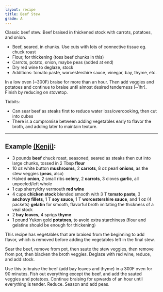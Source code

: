 ```yaml
---
layout: recipe
title: Beef Stew
grade: A
---
```

<!-- stub -->
Classic beef stew. Beef braised in thickened stock with carrots, potatoes, and onion.
<!-- endstub -->


- Beef, seared, in chunks. Use cuts with lots of connective tissue eg. chuck roast
- Flour, for thickening (toss beef chunks in this)
- Carrots, potato, onion, maybe peas (added at end)
- Dry red wine to deglaze, stock
- Additions: tomato paste, worcestershire sauce, vinegar, bay, thyme, etc.

In a low oven (~300F) braise for more than an hour. Then add veggies and potatoes 
and continue to braise until almost desired tenderness (~1hr). Finish by reducing on stovetop. 

Tidbits:
- Can sear beef as steaks first to reduce water loss/overcooking, then cut 
into cubes
- There is a compromise between adding vegetables early to flavor the broth, and
adding later to maintain texture. 

---

## Example [(Kenji)](https://www.seriouseats.com/all-american-beef-stew-recipe):
- 3 pounds **beef** chuck roast, seasoned, seared as steaks then cut into large 
chunks, tossed in 2 Tbsp **flour**
- 10 oz white button **mushrooms**, 2 **carrots**, 8 oz pearl **onions**, as the stew veggies (**peas**, also)
- Halved **onion**, 2 small ribs **celery**, 2 **carrots**, 3 cloves **garlic**, all unpeeled/left whole
- 1 cup sherry/dry vermouth **red wine**
- 4 cups **chicken stock** blended smooth with 3 T **tomato paste**, 3 **anchovy fillets**,
1 T **soy sauce**, 1 T **worcestershire sauce**, and 1 oz (4 packets) **gelatin** for 
smooth, flavorful broth imitating the thickness of a veal stock
- 2 **bay leaves**, 4 sprigs **thyme**
- 1 pound Yukon gold **potatoes**, to avoid extra starchiness (flour and gelatine should be enough for thickening)

This recipe has vegetables that are braised from the beginning to add flavor, which is removed
before adding the vegetables left in the final stew.  

Sear the beef, remove from pot, then saute the stew veggies, then remove from pot, then
blacken the broth veggies. Deglaze with red wine, reduce, and add stock.  

Use this to braise the beef (add bay leaves and thyme) in a 300F oven for 90 minutes.
Fish out everything except the beef, and add the sauted veggies and potatoes. Continue 
braising for upwards of an hour until everything is tender. Reduce. Season and add peas.
